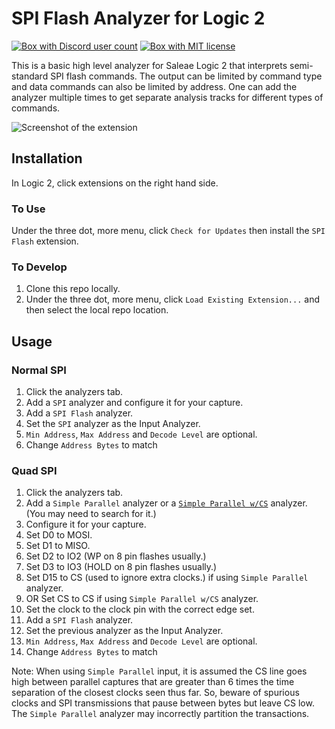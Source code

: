 
# SPI Flash Analyzer for Logic 2


[![Box with Discord user count](https://img.shields.io/discord/327254708534116352.svg)](https://adafru.it/discord)
[![Box with MIT license](https://img.shields.io/badge/License-MIT-brightgreen.svg)](https://choosealicense.com/licenses/mit/)

This is a basic high level analyzer for Saleae Logic 2 that interprets semi-standard SPI flash commands. The output can be limited by command type and data commands can also be limited by address. One can add the analyzer multiple times to get separate analysis tracks for different types of commands.

![Screenshot of the extension](screenshot.png)

## Installation

In Logic 2, click extensions on the right hand side.

### To Use

Under the three dot, more menu, click `Check for Updates` then install the `SPI Flash` extension.

### To Develop

1. Clone this repo locally.
2. Under the three dot, more menu, click `Load Existing Extension...` and then select the local repo location.

## Usage

### Normal SPI
1. Click the analyzers tab.
2. Add a `SPI` analyzer and configure it for your capture.
3. Add a `SPI Flash` analyzer.
4. Set the `SPI` analyzer as the Input Analyzer.
5. `Min Address`, `Max Address` and `Decode Level` are optional.
6. Change `Address Bytes` to match

### Quad SPI
1. Click the analyzers tab.
2. Add a `Simple Parallel` analyzer or a [`Simple Parallel w/CS`](https://github.com/tannewt/simple-parallel-analyzer-with-cs) analyzer. (You may need to search for it.)
3. Configure it for your capture.
  1. Set D0 to MOSI.
  2. Set D1 to MISO.
  3. Set D2 to IO2 (WP on 8 pin flashes usually.)
  4. Set D3 to IO3 (HOLD on 8 pin flashes usually.)
  5. Set D15 to CS (used to ignore extra clocks.) if using `Simple Parallel` analyzer.
  6. OR Set CS to CS if using `Simple Parallel w/CS` analyzer.
  7. Set the clock to the clock pin with the correct edge set.
4. Add a `SPI Flash` analyzer.
5. Set the previous analyzer as the Input Analyzer.
6. `Min Address`, `Max Address` and `Decode Level` are optional.
7. Change `Address Bytes` to match

Note: When using `Simple Parallel` input, it is assumed the CS line goes high between parallel captures that are greater than 6 times the time separation of the closest clocks seen thus far. So, beware of spurious clocks and SPI transmissions that pause between bytes but leave CS low. The `Simple Parallel` analyzer may incorrectly partition the transactions.
